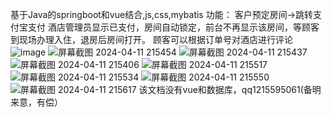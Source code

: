 基于Java的springboot和vue结合,js,css,mybatis
功能：
客户预定房间->跳转支付宝支付
酒店管理员显示已支付，房间自动锁定，前台不再显示该房间，等顾客到现场办理入住，退房后房间打开。
顾客可以根据订单号对酒店进行评论
![image](https://github.com/GYXGS/hotel-springboot/assets/165204188/85ac77ae-752a-4775-a996-f203123c8d26)
![屏幕截图 2024-04-11 215454](https://github.com/GYXGS/hotel-springboot/assets/165204188/b60f8786-8267-46f1-aaea-de4d947a8902)
![屏幕截图 2024-04-11 215437](https://github.com/GYXGS/hotel-springboot/assets/165204188/824522c3-78e9-484c-9885-b8f6448de99b)
![屏幕截图 2024-04-11 215406](https://github.com/GYXGS/hotel-springboot/assets/165204188/b737b64f-fd52-49fd-8bd0-ab6a125a535e)
![屏幕截图 2024-04-11 215517](https://github.com/GYXGS/hotel-springboot/assets/165204188/fb466661-412f-4ba9-b015-9f7ef9afc2ed)
![屏幕截图 2024-04-11 215534](https://github.com/GYXGS/hotel-springboot/assets/165204188/6fd2c261-3fef-4818-acc0-b984f0af8a86)
![屏幕截图 2024-04-11 215550](https://github.com/GYXGS/hotel-springboot/assets/165204188/142b85e8-c372-48ce-ae8b-5bdb94f3158d)
![屏幕截图 2024-04-11 215617](https://github.com/GYXGS/hotel-springboot/assets/165204188/35151b77-4877-4fa5-97fc-e2ee195daed1)
该文档没有vue和数据库，qq1215595061(备明来意，有偿）
